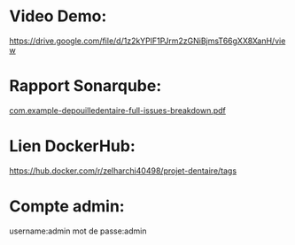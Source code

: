# Video Demo:
https://drive.google.com/file/d/1z2kYPlF1PJrm2zGNiBjmsT66gXX8XanH/view
# Rapport Sonarqube:
[com.example-depouilledentaire-full-issues-breakdown.pdf](https://github.com/zakaria-333/projet-dentaire-web/files/13798793/com.example-depouilledentaire-full-issues-breakdown.pdf)
# Lien DockerHub:
https://hub.docker.com/r/zelharchi40498/projet-dentaire/tags
# Compte admin:
username:admin
mot de passe:admin
